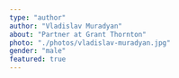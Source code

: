 ```yaml
---
type: "author"
author: "Vladislav Muradyan"
about: "Partner at Grant Thornton"
photo: "./photos/vladislav-muradyan.jpg"
gender: "male"
featured: true
---
```

